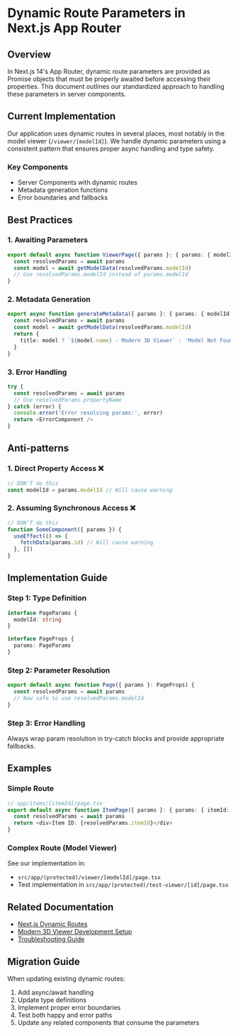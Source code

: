 # Dynamic Route Parameters in Next.js App Router

## Overview
In Next.js 14's App Router, dynamic route parameters are provided as Promise objects that must be properly awaited before accessing their properties. This document outlines our standardized approach to handling these parameters in server components.

## Current Implementation
Our application uses dynamic routes in several places, most notably in the model viewer (`/viewer/[modelId]`). We handle dynamic parameters using a consistent pattern that ensures proper async handling and type safety.

### Key Components
- Server Components with dynamic routes
- Metadata generation functions
- Error boundaries and fallbacks

## Best Practices

### 1. Awaiting Parameters
```typescript
export default async function ViewerPage({ params }: { params: { modelId: string } }) {
  const resolvedParams = await params
  const model = await getModelData(resolvedParams.modelId)
  // Use resolvedParams.modelId instead of params.modelId
}
```

### 2. Metadata Generation
```typescript
export async function generateMetadata({ params }: { params: { modelId: string } }) {
  const resolvedParams = await params
  const model = await getModelData(resolvedParams.modelId)
  return {
    title: model ? `${model.name} - Modern 3D Viewer` : 'Model Not Found'
  }
}
```

### 3. Error Handling
```typescript
try {
  const resolvedParams = await params
  // Use resolvedParams.propertyName
} catch (error) {
  console.error('Error resolving params:', error)
  return <ErrorComponent />
}
```

## Anti-patterns

### 1. Direct Property Access ❌
```typescript
// DON'T do this
const modelId = params.modelId // Will cause warning
```

### 2. Assuming Synchronous Access ❌
```typescript
// DON'T do this
function SomeComponent({ params }) {
  useEffect(() => {
    fetchData(params.id) // Will cause warning
  }, [])
}
```

## Implementation Guide

### Step 1: Type Definition
```typescript
interface PageParams {
  modelId: string
}

interface PageProps {
  params: PageParams
}
```

### Step 2: Parameter Resolution
```typescript
export default async function Page({ params }: PageProps) {
  const resolvedParams = await params
  // Now safe to use resolvedParams.modelId
}
```

### Step 3: Error Handling
Always wrap param resolution in try-catch blocks and provide appropriate fallbacks.

## Examples

### Simple Route
```typescript
// app/items/[itemId]/page.tsx
export default async function ItemPage({ params }: { params: { itemId: string } }) {
  const resolvedParams = await params
  return <div>Item ID: {resolvedParams.itemId}</div>
}
```

### Complex Route (Model Viewer)
See our implementation in:
- `src/app/(protected)/viewer/[modelId]/page.tsx`
- Test implementation in `src/app/(protected)/test-viewer/[id]/page.tsx`

## Related Documentation
- [Next.js Dynamic Routes](https://nextjs.org/docs/app/building-your-application/routing/dynamic-routes)
- [Modern 3D Viewer Development Setup](../../DEVELOPMENT_SETUP.md)
- [Troubleshooting Guide](../../troubleshooting/README.md)

## Migration Guide
When updating existing dynamic routes:
1. Add async/await handling
2. Update type definitions
3. Implement proper error boundaries
4. Test both happy and error paths
5. Update any related components that consume the parameters 